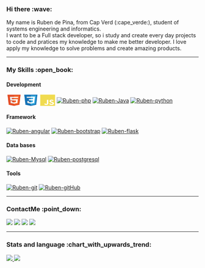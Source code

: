 <h3> Hi there :wave: </h3>

<p>My name is Ruben de Pina, from Cap Verd (:cape_verde:), student of systems engineering and informatics.<br> 
I want to be a Full stack developer, so i study and create every day projects to code and pratices my knowledge to make me better developer. I love apply my knowledge to solve problems and create amazing products.</p>
<hr>

<h3> My Skills :open_book: </h3>  
<h4>Development</h4>
<p><div style="display: inline_block">
  <a href="https://www.w3schools.com/html/" target="_blank"><img align="center" alt="Ruben-HTML" height="30" width="40" src="https://raw.githubusercontent.com/devicons/devicon/master/icons/html5/html5-original.svg" /></a>
  <a href="https://www.w3schools.com/css/" target="_blank"><img align="center" alt="Ruben-CSS" height="30" width="40" src="https://raw.githubusercontent.com/devicons/devicon/master/icons/css3/css3-original.svg" /></a>
  <a href="https://www.javascript.com/" target="_blank"><img align="center" alt="Ruben-JavaScript" height="30" width="40" src="https://raw.githubusercontent.com/devicons/devicon/master/icons/javascript/javascript-plain.svg" /></a>
  <a href="https://www.php.net/" target="_blank"><img align="center" alt="Ruben-php" height="40" width="50" src="https://cdn.jsdelivr.net/gh/devicons/devicon/icons/php/php-original.svg" /></a> 
  <a href="https://www.java.com/" target="_blank"><img align="center" alt="Ruben-Java" height="40" width="50" src="https://cdn.jsdelivr.net/gh/devicons/devicon/icons/java/java-original.svg" /></a>
  <a href="https://www.python.org/" target="_blank"><img align="center" alt="Ruben-python" height="40" width="50" src="https://cdn.jsdelivr.net/gh/devicons/devicon/icons/python/python-original-wordmark.svg" /></a> 
</div></p>

<h4>Framework</h4>
<p><div style="display: inline_block">
  <a href="https://angular.io/" target="_blank"><img align="center" alt="Ruben-angular" height="30" width="40" src="https://cdn.jsdelivr.net/gh/devicons/devicon/icons/angularjs/angularjs-original.svg" /></a>
  <a href="https://getbootstrap.com/" target="_blank"><img align="center" alt="Ruben-bootstrap" height="30" width="40" src="https://cdn.jsdelivr.net/gh/devicons/devicon/icons/bootstrap/bootstrap-original.svg" /></a>
  <a href="https://flask.palletsprojects.com/" target="_blank"><img align="center" alt="Ruben-flask" height="40" width="50" src="https://cdn.jsdelivr.net/gh/devicons/devicon/icons/flask/flask-original-wordmark.svg" /></a> 
</div></p>

<h4>Data bases</h4>
<p><div style="display: inline_block">
  <a href="https://www.mysql.com/" target="_blank"><img align="center" alt="Ruben-Mysql" height="30" width="40" src="https://cdn.jsdelivr.net/gh/devicons/devicon/icons/mysql/mysql-original-wordmark.svg" /></a>
  <a href="https://www.postgresql.org/" target="_blank"><img align="center" alt="Ruben-postgresql" height="40" width="50" src="https://cdn.jsdelivr.net/gh/devicons/devicon/icons/postgresql/postgresql-original-wordmark.svg" /></a>
</div></p>

<h4>Tools</h4>
<p><div style="display: inline_block">
  <a href="https://git-scm.com/" target="_blank"><img align="center" alt="Ruben-git" height="30" width="40" src="https://cdn.jsdelivr.net/gh/devicons/devicon/icons/git/git-original.svg" /></a>
  <a href="https://github.com/" target="_blank"><img align="center" alt="Ruben-gitHub" height="30" width="40" src="https://cdn.jsdelivr.net/gh/devicons/devicon/icons/github/github-original-wordmark.svg" /></a>
</div></p>
<hr> 

<h3> ContactMe :point_down: </h3>

<p><div>
 <a href="https://www.instagram.com/ruben.jr__/" target="_blank"><img src="https://img.shields.io/badge/-Instagram-%23E4405F?style=for-the-badge&logo=instagram&logoColor=white" target="_blank"></a>
 <a href="https://discord.com/channels/@BLINK#6465" target="_blank"><img src="https://img.shields.io/badge/Discord-7289DA?style=for-the-badge&logo=discord&logoColor=white" target="_blank"></a> 
  <a href = "mailto:rubenpina758@gmail.com"><img src="https://img.shields.io/badge/-Gmail-%23333?style=for-the-badge&logo=gmail&logoColor=white" target="_blank"></a>
  <a href="https://www.linkedin.com/in/ruben-pina-3851b4235/" target="_blank"><img src="https://img.shields.io/badge/-LinkedIn-%230077B5?style=for-the-badge&logo=linkedin&logoColor=white" target="_blank"></a> 
</div></p>
<hr>

<h3> Stats and language :chart_with_upwards_trend: </h3>

<p><div>
  <a href="https://github.com/Ruben-JR">
  <img height="180em" src="https://github-readme-stats.vercel.app/api?username=Ruben-JR&show_icons=true&theme=dark&include_all_commits=true&count_private=true"/>
  <img height="180em" src="https://github-readme-stats.vercel.app/api/top-langs/?username=Ruben-JR&layout=compact&langs_count=7&theme=dark"/>
</div></p>
